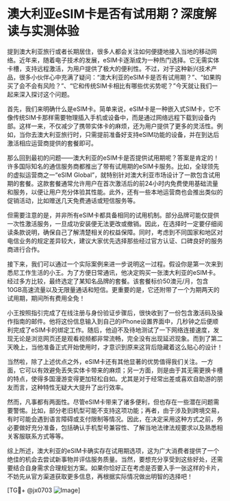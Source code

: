 # 澳大利亚eSIM卡是否有试用期？深度解读与实测体验

提到澳大利亚旅行或者长期居住，很多人都会关注如何便捷地接入当地的移动网络。近年来，随着电子技术的发展，eSIM卡逐渐成为一种热门选择。它无需实体卡槽，支持远程激活，为用户提供了极大的便利性。不过，对于这种新兴技术产品，很多小伙伴心中充满了疑问：“澳大利亚的eSIM卡是否有试用期？”、“如果购买了会不会有风险？”、“它和传统SIM卡相比有哪些优劣势呢？”今天就让我们一起来深入探讨这个问题。

首先，我们来明确什么是eSIM卡。简单来说，eSIM卡是一种嵌入式SIM卡，它不像传统SIM卡那样需要物理插入手机或设备中，而是通过网络远程下载到设备内部。这样一来，不仅减少了携带实体卡的麻烦，还为用户提供了更多的灵活性。例如，当你去澳大利亚旅行时，只需提前准备好支持eSIM功能的设备，并在到达后激活相应运营商提供的套餐即可。

那么回到最初的问题——澳大利亚的eSIM卡是否提供试用期呢？答案是肯定的！许多国际知名的通信服务商都推出了带有试用期的eSIM卡服务。比如，全球领先的虚拟运营商之一“eSIM Global”，就特别针对澳大利亚市场设计了一款包含试用期的套餐。这款套餐通常允许用户在首次激活后的前24小时内免费使用基础流量和服务，以便让用户充分体验其性能。此外，还有一些本地运营商也会推出类似的促销活动，比如赠送几天免费通话或短信服务等。

但需要注意的是，并非所有eSIM卡都具备相同的试用机制。部分品牌可能仅提供一次性激活服务，一旦成功安装便无法更改或撤销。因此，在选择时一定要仔细阅读条款说明，确保自己了解清楚相关的权益保障。同时，考虑到不同国家和地区对电信业务的规定差异较大，建议大家优先选择那些经过官方认证、口碑良好的服务商进行合作。

接下来，我们可以通过一个实际案例来进一步说明这一过程。假设你是第一次来到悉尼工作生活的小王。为了方便日常通讯，他决定购买一张澳大利亚的eSIM卡。经过多方比较，最终选定了某知名品牌的套餐。该套餐标价50澳元/月，包含10GB高速流量以及无限量通话和短信。更重要的是，它还附带了一个为期两天的试用期，期间所有费用全免！

小王按照指引完成了在线注册与身份验证步骤后，很快收到了一份包含激活码及操作指南的邮件。他将这份信息输入到自己的iPhone设置界面中，几秒钟之后便顺利完成了eSIM卡的绑定工作。随后，他迫不及待地测试了一下网络连接速度，发现无论是浏览网页还是观看视频都非常流畅，完全没有出现延迟现象。而到了第二天晚上，当他准备正式开始使用时，才意识到原来这背后隐藏着这么贴心的设计！

当然啦，除了上述优点之外，eSIM卡还有其他显著的优势值得我们关注。一方面，它可以有效避免丢失实体卡带来的麻烦；另一方面，则是由于其无需更换卡槽的特点，使得多国漫游变得更加轻松自如。尤其是对于经常出差或喜欢自助游的朋友而言，这种特性无疑大大提升了出行效率。

然而，凡事都有两面性。尽管eSIM卡带来了诸多便利，但也存在一些潜在问题需要警惕。比如，部分老旧机型可能不支持这项功能；再者，由于涉及到跨境交易，有时可能会遇到语言障碍或支付限制等情况。因此，在决定采用这种方式之前，务必要做好充分准备，包括确认手机型号兼容性、了解当地法律法规要求以及熟悉相关客服联系方式等等。

综上所述，澳大利亚的eSIM卡确实存在试用期选项，这为广大消费者提供了一个绝佳的机会去尝试新事物并评估服务质量。当然，要想充分享受到这些好处，还需要结合自身需求合理规划方案。如果你恰好正在考虑是否要入手一张这样的卡片，不妨先从官方渠道获取更多信息，再根据实际情况做出明智的选择吧！

[TG💪+ @jx0703 ![Image](https://github.com/user-attachments/assets/dbca1d08-cadb-493c-b0ec-ad6f7a83f270)]